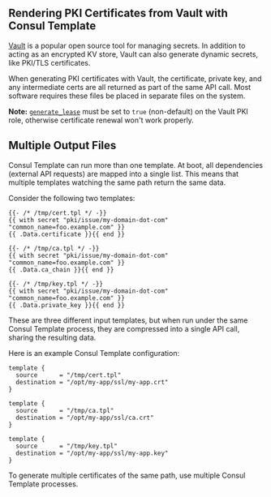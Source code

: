 Rendering PKI Certificates from Vault with Consul Template
----------------------------------------------------------
[Vault][vault] is a popular open source tool for managing secrets. In addition
to acting as an encrypted KV store, Vault can also generate dynamic secrets,
like PKI/TLS certificates.

When generating PKI certificates with Vault, the certificate, private key, and
any intermediate certs are all returned as part of the same API call. Most
software requires these files be placed in separate files on the system.

**Note:** [`generate_lease`][generate_lease] must be set to `true` (non-default) on the
Vault PKI role, otherwise certificate renewal won't work properly.

[vault]: https://www.vaultproject.io/ "Vault by HashiCorp"
[generate_lease]: https://www.vaultproject.io/api/secret/pki/index.html#generate_lease

## Multiple Output Files

Consul Template can run more than one template. At boot, all dependencies
(external API requests) are mapped into a single list. This means that multiple
templates watching the same path return the same data.

Consider the following two templates:

```liquid
{{- /* /tmp/cert.tpl */ -}}
{{ with secret "pki/issue/my-domain-dot-com" "common_name=foo.example.com" }}
{{ .Data.certificate }}{{ end }}
```

```liquid
{{- /* /tmp/ca.tpl */ -}}
{{ with secret "pki/issue/my-domain-dot-com" "common_name=foo.example.com" }}
{{ .Data.ca_chain }}{{ end }}
```

```liquid
{{- /* /tmp/key.tpl */ -}}
{{ with secret "pki/issue/my-domain-dot-com" "common_name=foo.example.com" }}
{{ .Data.private_key }}{{ end }}
```

These are three different input templates, but when run under the same Consul
Template process, they are compressed into a single API call, sharing the
resulting data.

Here is an example Consul Template configuration:

```hcl
template {
  source      = "/tmp/cert.tpl"
  destination = "/opt/my-app/ssl/my-app.crt"
}

template {
  source      = "/tmp/ca.tpl"
  destination = "/opt/my-app/ssl/ca.crt"
}

template {
  source      = "/tmp/key.tpl"
  destination = "/opt/my-app/ssl/my-app.key"
}
```

To generate multiple certificates of the same path, use multiple Consul Template
processes.
